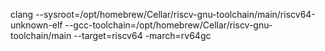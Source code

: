 clang --sysroot=/opt/homebrew/Cellar/riscv-gnu-toolchain/main/riscv64-unknown-elf --gcc-toolchain=/opt/homebrew/Cellar/riscv-gnu-toolchain/main --target=riscv64 -march=rv64gc
